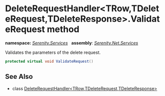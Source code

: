 # DeleteRequestHandler&lt;TRow,TDeleteRequest,TDeleteResponse&gt;.ValidateRequest method
**namespace:** *[Serenity.Services](../../README.md#serenity.services-namespace)*   **assembly**: *[Serenity.Net.Services](../../README.md)*

Validates the parameters of the delete request.

```csharp
protected virtual void ValidateRequest()
```

## See Also

* class [DeleteRequestHandler&lt;TRow,TDeleteRequest,TDeleteResponse&gt;](../DeleteRequestHandler-3.md)